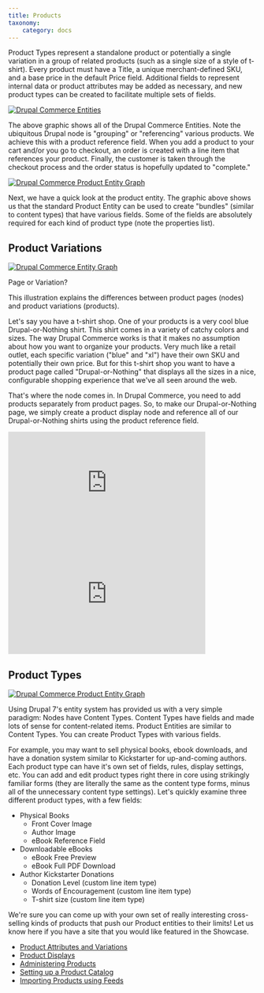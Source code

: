 ```yaml
---
title: Products
taxonomy:
    category: docs
---
```

<div class="docs-enhanced">
<p>Product Types represent a standalone product or potentially a single variation in a group of related products (such as a single size of a style of t-shirt). Every product must have a Title, a unique merchant-defined SKU, and a base price in the default Price field.  Additional fields to represent internal data or product attributes may be added as necessary, and new product types can be created to facilitate multiple sets of fields.</p>

<div class="screenshot">
    <a href="/sites/default/files/docs/Entity.png">
        <img src="/sites/default/files/docs/Entity.png" alt="Drupal Commerce Entities" />
    </a>
</div>
<p>The above graphic shows all of the Drupal Commerce Entities. Note the ubiquitous Drupal node is "grouping" or "referencing" various products. We achieve this with a product reference field. When you add a product to your cart and/or you go to checkout, an order is created with a line item that references your product. Finally, the customer is taken through the checkout process and the order status is hopefully updated to "complete."</p>

<div class="screenshot">
    <a href="/sites/default/files/docs/CK-Product-Entity.png">
        <img src="/sites/default/files/docs/CK-Product-Entity.png" alt="Drupal Commerce Product Entity Graph" />
    </a>
</div>

<p>Next, we have a quick look at the product entity. The graphic above shows us that the standard Product Entity can be used to create "bundles" (similar to content types) that have various fields. Some of the fields are absolutely required for each kind of product type (note the properties list).</p>


<h2>Product Variations</h2>

<div class="screenshot screenshot-caption">
    <div class="img">
        <a href="/sites/default/files/docs/CK-Entity-or-Node.jpg">
            <img src="/sites/default/files/docs/CK-Entity-or-Node.jpg" alt="Drupal Commerce Entity Graph" />
        </a>
    </div>
    <div class="caption">
        <p class="caption-title">Page or Variation?</p>
        <p>This illustration explains the differences between product pages (nodes) and product variations (products).</p>
    </div>
</div>

<p>Let's say you have a t-shirt shop. One of your products is a very cool blue Drupal-or-Nothing shirt. This shirt comes in a variety of catchy colors and sizes. The way Drupal Commerce works is that it makes no assumption about how you want to organize your products. Very much like a retail outlet, each specific variation ("blue" and "xl") have their own SKU and potentially their own price. But for this t-shirt shop you want to have a product page called "Drupal-or-Nothing" that displays all the sizes in a nice, configurable shopping experience that we've all seen around the web.</p>
<p>That's where the node comes in. In Drupal Commerce, you need to add products separately from product pages. So, to make our Drupal-or-Nothing page, we simply create a product display node and reference all of our Drupal-or-Nothing shirts using the product reference field.</p>

<iframe src="http://player.vimeo.com/video/40933753?portrait=0" width="400" height="225" frameborder="0" webkitAllowFullScreen mozallowfullscreen allowFullScreen></iframe>

<iframe src="http://player.vimeo.com/video/34385004?portrait=0" width="400" height="225" frameborder="0" webkitAllowFullScreen mozallowfullscreen allowFullScreen></iframe>

<h2>Product Types</h2>

<div class="screenshot">
    <a href="/sites/default/files/docs/CK-Product-Entity.png">
        <img src="/sites/default/files/docs/CK-Product-Entity.png" alt="Drupal Commerce Product Entity Graph" />
    </a>
</div>

<p>Using Drupal 7's entity system has provided us with a very simple paradigm: Nodes have Content Types. Content Types have fields and made lots of sense for content-related items. Product Entities are similar to Content Types. You can create Product Types with various fields.</p>
<p>For example, you may want to sell physical books, ebook downloads, and have a donation system similar to Kickstarter for up-and-coming authors. Each product type can have it's own set of fields, rules, display settings, etc. You can add and edit product types right there in core using strikingly familiar forms (they are literally the same as the content type forms, minus all of the unnecessary content type settings). Let's quickly examine three different product types, with a few fields:</p>
<ul>
  <li>Physical Books
    <ul>
      <li>Front Cover Image</li>
      <li>Author Image</li>
      <li>eBook Reference Field</li>
    </ul>
  </li>
  <li>Downloadable eBooks
    <ul>
      <li>eBook Free Preview</li>
      <li>eBook Full PDF Download</li>
    </ul>
  </li>
  <li>Author Kickstarter Donations
    <ul>
      <li>Donation Level (custom line item type)</li>
      <li>Words of Encouragement (custom line item type)</li>
      <li>T-shirt size (custom line item type)</li>
    </ul>
  </li>
</ul></p>
<p>We're sure you can come up with your own set of really interesting cross-selling kinds of products that push our Product entities to their limits! Let us know here if you have a site that you would like featured in the Showcase.</p>
</div>



<ul>
<li><a href="https://docs.drupalcommerce.org/commerce1/user-guide/products/product-attributes-and-variations">Product Attributes and Variations</a></li>  
<li><a href="https://docs.drupalcommerce.org/commerce1/user-guide/products/product-displays">Product Displays</a></li>  
<li><a href="https://docs.drupalcommerce.org/commerce1/user-guide/products/administering-products">Administering Products</a></li>  
<li><a href="https://docs.drupalcommerce.org/commerce1/user-guide/products/setting-up-a-product-catalog">Setting up a Product Catalog</a></li>  
<li><a href="https://docs.drupalcommerce.org/commerce1/user-guide/products/importing-products-using-feeds">Importing Products using Feeds</a></li>  
</ul>
